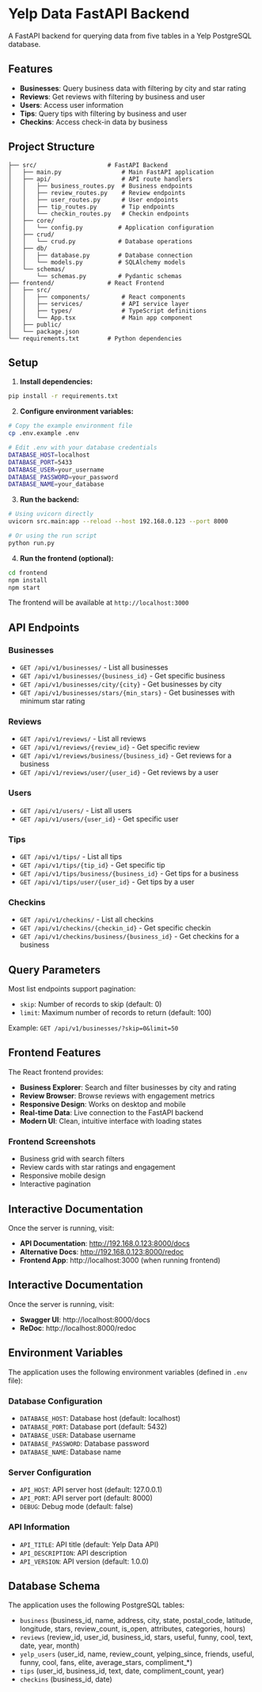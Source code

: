 # Yelp Data FastAPI Backend

A FastAPI backend for querying data from five tables in a Yelp PostgreSQL database.

## Features

- **Businesses**: Query business data with filtering by city and star rating
- **Reviews**: Get reviews with filtering by business and user
- **Users**: Access user information
- **Tips**: Query tips with filtering by business and user
- **Checkins**: Access check-in data by business

## Project Structure

```
├── src/                    # FastAPI Backend
│   ├── main.py                 # Main FastAPI application
│   ├── api/                    # API route handlers
│   │   ├── business_routes.py  # Business endpoints
│   │   ├── review_routes.py    # Review endpoints
│   │   ├── user_routes.py      # User endpoints
│   │   ├── tip_routes.py       # Tip endpoints
│   │   └── checkin_routes.py   # Checkin endpoints
│   ├── core/
│   │   └── config.py          # Application configuration
│   ├── crud/
│   │   └── crud.py            # Database operations
│   ├── db/
│   │   ├── database.py        # Database connection
│   │   └── models.py          # SQLAlchemy models
│   └── schemas/
│       └── schemas.py         # Pydantic schemas
├── frontend/               # React Frontend
│   ├── src/
│   │   ├── components/         # React components
│   │   ├── services/           # API service layer
│   │   ├── types/              # TypeScript definitions
│   │   └── App.tsx             # Main app component
│   ├── public/
│   └── package.json
└── requirements.txt        # Python dependencies
```

## Setup

1. **Install dependencies:**
```bash
pip install -r requirements.txt
```

2. **Configure environment variables:**
```bash
# Copy the example environment file
cp .env.example .env

# Edit .env with your database credentials
DATABASE_HOST=localhost
DATABASE_PORT=5433
DATABASE_USER=your_username
DATABASE_PASSWORD=your_password
DATABASE_NAME=your_database
```

3. **Run the backend:**
```bash
# Using uvicorn directly
uvicorn src.main:app --reload --host 192.168.0.123 --port 8000

# Or using the run script
python run.py
```

4. **Run the frontend (optional):**
```bash
cd frontend
npm install
npm start
```

The frontend will be available at `http://localhost:3000`

## API Endpoints

### Businesses
- `GET /api/v1/businesses/` - List all businesses
- `GET /api/v1/businesses/{business_id}` - Get specific business
- `GET /api/v1/businesses/city/{city}` - Get businesses by city
- `GET /api/v1/businesses/stars/{min_stars}` - Get businesses with minimum star rating

### Reviews
- `GET /api/v1/reviews/` - List all reviews
- `GET /api/v1/reviews/{review_id}` - Get specific review
- `GET /api/v1/reviews/business/{business_id}` - Get reviews for a business
- `GET /api/v1/reviews/user/{user_id}` - Get reviews by a user

### Users
- `GET /api/v1/users/` - List all users
- `GET /api/v1/users/{user_id}` - Get specific user

### Tips
- `GET /api/v1/tips/` - List all tips
- `GET /api/v1/tips/{tip_id}` - Get specific tip
- `GET /api/v1/tips/business/{business_id}` - Get tips for a business
- `GET /api/v1/tips/user/{user_id}` - Get tips by a user

### Checkins
- `GET /api/v1/checkins/` - List all checkins
- `GET /api/v1/checkins/{checkin_id}` - Get specific checkin
- `GET /api/v1/checkins/business/{business_id}` - Get checkins for a business

## Query Parameters

Most list endpoints support pagination:
- `skip`: Number of records to skip (default: 0)
- `limit`: Maximum number of records to return (default: 100)

Example: `GET /api/v1/businesses/?skip=0&limit=50`

## Frontend Features

The React frontend provides:
- **Business Explorer**: Search and filter businesses by city and rating
- **Review Browser**: Browse reviews with engagement metrics
- **Responsive Design**: Works on desktop and mobile
- **Real-time Data**: Live connection to the FastAPI backend
- **Modern UI**: Clean, intuitive interface with loading states

### Frontend Screenshots
- Business grid with search filters
- Review cards with star ratings and engagement
- Responsive mobile design
- Interactive pagination

## Interactive Documentation

Once the server is running, visit:
- **API Documentation**: http://192.168.0.123:8000/docs
- **Alternative Docs**: http://192.168.0.123:8000/redoc
- **Frontend App**: http://localhost:3000 (when running frontend)

## Interactive Documentation

Once the server is running, visit:
- **Swagger UI**: http://localhost:8000/docs
- **ReDoc**: http://localhost:8000/redoc

## Environment Variables

The application uses the following environment variables (defined in `.env` file):

### Database Configuration
- `DATABASE_HOST`: Database host (default: localhost)
- `DATABASE_PORT`: Database port (default: 5432)
- `DATABASE_USER`: Database username
- `DATABASE_PASSWORD`: Database password
- `DATABASE_NAME`: Database name

### Server Configuration
- `API_HOST`: API server host (default: 127.0.0.1)
- `API_PORT`: API server port (default: 8000)
- `DEBUG`: Debug mode (default: false)

### API Information
- `API_TITLE`: API title (default: Yelp Data API)
- `API_DESCRIPTION`: API description
- `API_VERSION`: API version (default: 1.0.0)

## Database Schema

The application uses the following PostgreSQL tables:
- `business` (business_id, name, address, city, state, postal_code, latitude, longitude, stars, review_count, is_open, attributes, categories, hours)
- `reviews` (review_id, user_id, business_id, stars, useful, funny, cool, text, date, year, month)
- `yelp_users` (user_id, name, review_count, yelping_since, friends, useful, funny, cool, fans, elite, average_stars, compliment_*)
- `tips` (user_id, business_id, text, date, compliment_count, year)
- `checkins` (business_id, date)
